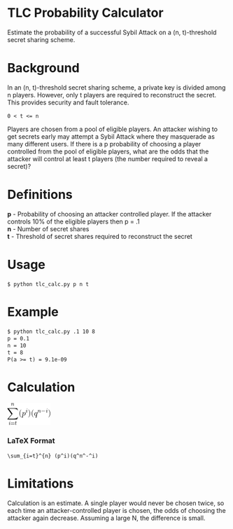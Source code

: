 # TLC Probability Calculator

Estimate the probability of a successful Sybil Attack on a (n, t)-threshold secret sharing scheme.

# Background

In an (n, t)-threshold secret sharing scheme, a private key is divided among n players. However, only t players are required to reconstruct the secret. This provides security and fault tolerance. 

    0 < t <= n

Players are chosen from a pool of eligible players. An attacker wishing to get secrets early may attempt a Sybil Attack where they masquerade as many different users. If there is a p probability of choosing a player controlled from the pool of eligible players, what are the odds that the attacker will control at least t players (the number required to reveal a secret)?

# Definitions

**p** - Probability of choosing an attacker controlled player. If the attacker controls 10% of the eligible players then p = .1  
**n** - Number of secret shares  
**t** - Threshold of secret shares required to reconstruct the secret  

# Usage

    $ python tlc_calc.py p n t

# Example

    $ python tlc_calc.py .1 10 8
    p = 0.1
    n = 10
    t = 8
    P(a >= t) = 9.1e-09

# Calculation

![equation](images/equation.gif)

### LaTeX Format

    \sum_{i=t}^{n} (p^i)(q^n^-^i)

# Limitations

Calculation is an estimate. A single player would never be chosen twice, so each time an attacker-controlled player is chosen, the odds of choosing the attacker again decrease. Assuming a large N, the difference is small.